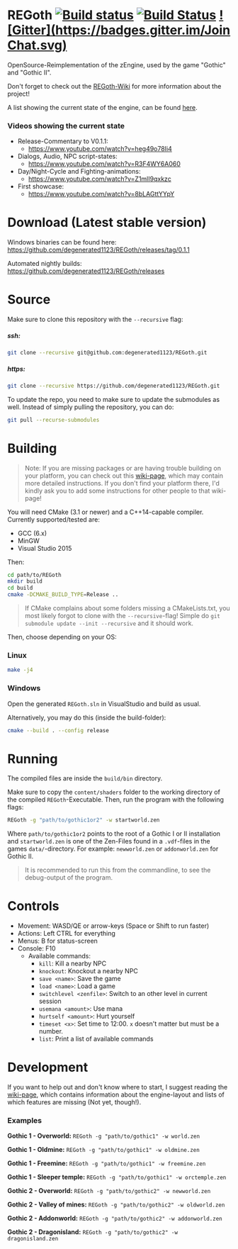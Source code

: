 # REGoth [![Build status](https://ci.appveyor.com/api/projects/status/50yputp2qe764sg2?svg=true)](https://ci.appveyor.com/project/degenerated1123/regoth) [![Build Status](https://travis-ci.org/REGoth-project/REGoth.svg?branch=master)](https://travis-ci.org/REGoth-project/REGoth) [![Gitter](https://badges.gitter.im/Join Chat.svg)](https://gitter.im/REGoth/Lobby)
OpenSource-Reimplementation of the zEngine, used by the game "Gothic" and "Gothic II".

Don't forget to check out the [REGoth-Wiki](../../wiki) for more information about the project!

A list showing the current state of the engine, can be found [here](../../wiki/state).

### Videos showing the current state

* Release-Commentary to V0.1.1:
   * https://www.youtube.com/watch?v=heg49o78Ii4
* Dialogs, Audio, NPC script-states:
   * https://www.youtube.com/watch?v=R3F4WY6A060
* Day/Night-Cycle and Fighting-animations: 
   * https://www.youtube.com/watch?v=Z1mlI9qxkzc
* First showcase: 
   * https://www.youtube.com/watch?v=8bLAGttYYpY

# Download (Latest stable version)

Windows binaries can be found here: https://github.com/degenerated1123/REGoth/releases/tag/0.1.1

Automated nightly builds: https://github.com/degenerated1123/REGoth/releases

# Source
Make sure to clone this repository with the `--recursive` flag:

##### ssh:
```sh
git clone --recursive git@github.com:degenerated1123/REGoth.git
```

##### https:
```sh
git clone --recursive https://github.com/degenerated1123/REGoth.git
```

To update the repo, you need to make sure to update the submodules as well. Instead of simply pulling the repository, you can do:
```sh
git pull --recurse-submodules
```

# Building

> Note: If you are missing packages or are having trouble building on your platform, you can check out this [wiki-page](../../wiki/how-to-build), which may contain more detailed instructions.
> If you don't find your platform there, I'd kindly ask you to add some instructions for other people to that wiki-page!

You will need CMake (3.1 or newer) and a C++14-capable compiler.
Currently supported/tested are:
 - GCC (6.x)
 - MinGW
 - Visual Studio 2015

Then:
```sh
cd path/to/REGoth
mkdir build
cd build
cmake -DCMAKE_BUILD_TYPE=Release ..
```
> If CMake complains about some folders missing a CMakeLists.txt, you most likely forgot to clone with the `--recursive`-flag!
> Simple do `git submodule update --init --recursive` and it should work.


Then, choose depending on your OS:

### Linux
```sh
make -j4
```

### Windows
Open the generated `REGoth.sln` in VisualStudio and build as usual.

Alternatively, you may do this (inside the build-folder):
```sh
cmake --build . --config release
``` 



# Running
The compiled files are inside the `build/bin` directory.

Make sure to copy the `content/shaders` folder to the working directory of the compiled `REGoth`-Executable.
Then, run the program with the following flags:
```sh
REGoth -g "path/to/gothic1or2" -w startworld.zen
```

Where `path/to/gothic1or2` points to the root of a Gothic I or II installation and `startworld.zen` is one of the Zen-Files found in a `.vdf`-files in the games `data/`-directory. For example: `newworld.zen` or `addonworld.zen` for Gothic II.

> It is recommended to run this from the commandline, to see the debug-output of the program.

# Controls

 * Movement: WASD/QE or arrow-keys (Space or Shift to run faster)
 * Actions: Left CTRL for everything
 * Menus: B for status-screen
 * Console: F10
   * Available commands:
      * `kill`: Kill a nearby NPC
      * `knockout`: Knockout a nearby NPC
      * `save <name>`: Save the game
      * `load <name>`: Load a game
      * `switchlevel <zenfile>`: Switch to an other level in current session
      * `usemana <amount>`: Use mana
      * `hurtself <amount>`: Hurt yourself
      * `timeset <x>`: Set time to 12:00. `x` doesn't matter but must be a number.
      * `list`: Print a list of available commands
      
# Development

If you want to help out and don't know where to start, I suggest reading the [wiki-page](../../wiki), which contains information about the engine-layout and lists of which features are missing (Not yet, though!). 

### Examples
**Gothic 1 - Overworld:** `REGoth -g "path/to/gothic1" -w world.zen`

**Gothic 1 - Oldmine:** `REGoth -g "path/to/gothic1" -w oldmine.zen`

**Gothic 1 - Freemine:** `REGoth -g "path/to/gothic1" -w freemine.zen`

**Gothic 1 - Sleeper temple:** `REGoth -g "path/to/gothic1" -w orctemple.zen`

**Gothic 2 - Overworld:** `REGoth -g "path/to/gothic2" -w newworld.zen`

**Gothic 2 - Valley of mines:** `REGoth -g "path/to/gothic2" -w oldworld.zen`

**Gothic 2 - Addonworld:** `REGoth -g "path/to/gothic2" -w addonworld.zen`

**Gothic 2 - Dragonisland:** `REGoth -g "path/to/gothic2" -w dragonisland.zen`
